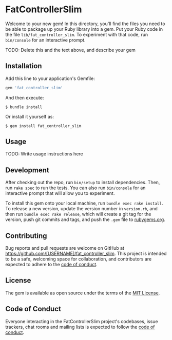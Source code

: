 # FatControllerSlim

Welcome to your new gem! In this directory, you'll find the files you need to be able to package up your Ruby library into a gem. Put your Ruby code in the file `lib/fat_controller_slim`. To experiment with that code, run `bin/console` for an interactive prompt.

TODO: Delete this and the text above, and describe your gem

## Installation

Add this line to your application's Gemfile:

```ruby
gem 'fat_controller_slim'
```

And then execute:

    $ bundle install

Or install it yourself as:

    $ gem install fat_controller_slim

## Usage

TODO: Write usage instructions here

## Development

After checking out the repo, run `bin/setup` to install dependencies. Then, run `rake spec` to run the tests. You can also run `bin/console` for an interactive prompt that will allow you to experiment.

To install this gem onto your local machine, run `bundle exec rake install`. To release a new version, update the version number in `version.rb`, and then run `bundle exec rake release`, which will create a git tag for the version, push git commits and tags, and push the `.gem` file to [rubygems.org](https://rubygems.org).

## Contributing

Bug reports and pull requests are welcome on GitHub at https://github.com/[USERNAME]/fat_controller_slim. This project is intended to be a safe, welcoming space for collaboration, and contributors are expected to adhere to the [code of conduct](https://github.com/[USERNAME]/fat_controller_slim/blob/master/CODE_OF_CONDUCT.md).


## License

The gem is available as open source under the terms of the [MIT License](https://opensource.org/licenses/MIT).

## Code of Conduct

Everyone interacting in the FatControllerSlim project's codebases, issue trackers, chat rooms and mailing lists is expected to follow the [code of conduct](https://github.com/[USERNAME]/fat_controller_slim/blob/master/CODE_OF_CONDUCT.md).

